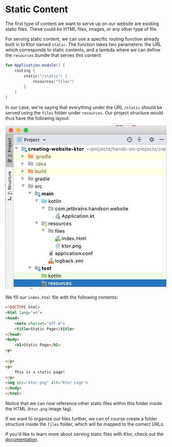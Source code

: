 # Static Content

The first type of content we want to serve up on our website are existing static files. These could be HTML files, images, or any other type of file. 

For serving static content, we can use a specific routing function already built in to Ktor named `static`. The function takes two parameters: the 
URL which corresponds to static contents, and a lambda where we can define the `resources` bundle that serves this content:

```kotlin
fun Application.module() {
    routing {
        static("/static") {
            resources("files")
        }
    }
}
```

In our case, we're saying that everything under the URL `/static` should be served using the `files` folder under `resources`. Our project structure
would thus have the following layout:

![Project Structure](./assets/project-structure.png)

We fill our `index.html` file with the following contents:

```html
<!DOCTYPE html>
<html lang="en">
<head>
    <meta charset="UTF-8">
    <title>Static Page</title>
</head>
<body>
    <h1>Static Page</h1>
<p>

</p>
<p>
    This is a static page!
</p>
<img src="ktor.png" alt="Ktor Logo">
</body>
</html>
```

Notice that we can now reference other static files within this folder inside the HTML (`ktor.png` image tag).

If we want to organize our files further, we can of course create a folder structure inside the `files` folder, which will be mapped to the correct URLs.

If you'd like to learn more about serving static files with Ktor, check out the [documentation](https://ktor.io/servers/features/static-content.html).

